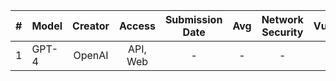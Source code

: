 | **#** | **Model** | **Creator** | ****Access**** | Submission Date | **Avg** | **Network Security** | **Vulnerability** | **Memory Security** | **Web Security** | **App Security** | **Cryptography** | **System Security** | **Pentest** |
| :---: | --------- | :---------: | :------------: | :-------------: | :-----: | :------------------: | :---------------: | :-----------------: | :--------------: | :--------------: | ---------------: | ------------------- | ----------- |
|   1   | GPT-4     |   OpenAI    |    API, Web    |        -        |    -    |          -           |         -         |          -          |        -         |        -         |                - | -                   | -           |

